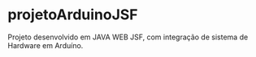 # projetoArduinoJSF
Projeto desenvolvido em JAVA WEB JSF, com integração de sistema de Hardware em Arduíno.
